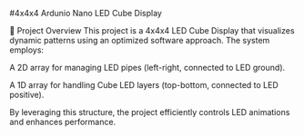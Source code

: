 #4x4x4 Ardunio Nano LED Cube Display

📌 Project Overview
This project is a 4x4x4 LED Cube Display that visualizes dynamic patterns using an optimized software approach. The system employs:

A 2D array for managing LED pipes (left-right, connected to LED ground).

A 1D array for handling Cube LED layers (top-bottom, connected to LED positive).

By leveraging this structure, the project efficiently controls LED animations and enhances performance.


